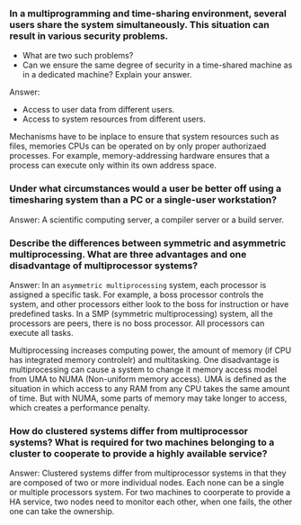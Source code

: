 ### In a multiprogramming and time-sharing environment, several users share the system simultaneously. This situation can result in various security problems.
* What are two such problems?
* Can we ensure the same degree of security in a time-shared machine as in a dedicated machine? Explain your answer.

Answer:
* Access to user data from different users.
* Access to system resources from different users.

Mechanisms have to be inplace to ensure that system resources such as files, memories CPUs can be operated on by only proper authorizaed processes. For example, memory-addressing hardware ensures that a process can execute only within its own address space.

### Under what circumstances would a user be better off using a timesharing system than a PC or a single-user workstation?
Answer: A scientific computing server, a compiler server or a build server.

### Describe the differences between symmetric and asymmetric multiprocessing. What are three advantages and one disadvantage of multiprocessor systems?
Answer: In an `asymmetric multiprocessing` system, each processor is assigned a specific task. For example, a boss processor controls the system, and other processors either look to the boss for instruction or have predefined tasks. In a SMP (symmetric multiprocessing) system, all the processors are peers, there is no boss processor. All processors can execute all tasks. 

Multiprocessing increases computing power, the amount of memory (if CPU has integrated memory controlelr) and multitasking. One disadvantage is multiprocessing can cause a system to change it memory access model from UMA  to NUMA (Non-uniform memory access). UMA is defined as the situation in which access to any RAM from any CPU takes the same amount of time. But with NUMA, some parts of memory may take longer to access, which creates a performance penalty.

### How do clustered systems differ from multiprocessor systems? What is required for two machines belonging to a cluster to cooperate to provide a highly available service?
Answer: Clustered systems differ from multiprocessor systems in that they are composed of two or more individual nodes. Each none can be a single or multiple processors system. For two machines to coorperate to provide a HA service, two nodes need to monitor each other, when one fails, the other one can take the ownership. 